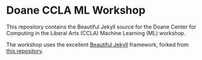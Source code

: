 # Doane CCLA ML Workshop

This repository contains the Beautiful Jekyll source for the Doane Center for Computing in the Liberal Arts (CCLA) Machine Learning (ML) workshop. 

The workshop uses the excellent [Beautiful Jekyll](https://beautifuljekyll.com/) framework, forked from [this repository](https://github.com/daattali/beautiful-jekyll). 

